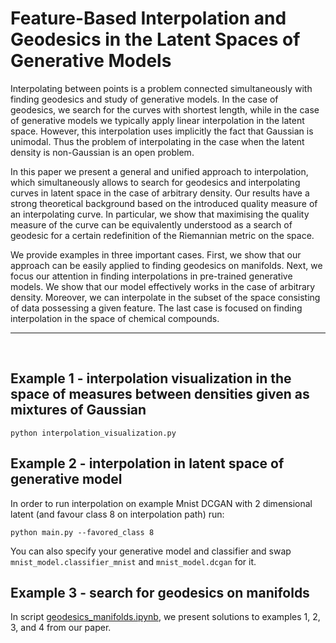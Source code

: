 # Feature-Based Interpolation and Geodesics in the Latent Spaces of Generative Models

Interpolating between points is a problem connected simultaneously with finding geodesics and study of generative models. In the case of geodesics, we search for the curves with shortest length, while in the case of generative models we typically apply linear interpolation in the latent space.
However, this interpolation uses implicitly the fact that Gaussian is unimodal. Thus the problem of interpolating in the case when the latent density is non-Gaussian is an open problem.

In this paper we present a general and unified approach to interpolation, which simultaneously allows to search for geodesics and interpolating curves in latent space in the case of arbitrary density.
Our results have a strong theoretical background based on the introduced quality measure of an interpolating curve. In particular, we show that maximising the quality measure of the curve can be equivalently understood as a search of geodesic for a certain redefinition of the Riemannian metric on the space. 

We provide examples in three important cases. First, we show that our approach can be easily applied to finding geodesics on manifolds. Next, 
we focus our attention in finding interpolations in pre-trained generative models. We show that our model effectively works in the case of arbitrary density. Moreover, we can interpolate in the subset of the space consisting of data possessing a given feature. The last case is focused on finding interpolation in the space of chemical compounds.

---

&nbsp;
&nbsp;
&nbsp;
&nbsp;


## Example 1 - interpolation visualization in the space of measures between densities given as mixtures of Gaussian
```commandline
python interpolation_visualization.py
```

## Example 2 - interpolation in latent space of generative model
In order to run interpolation on example Mnist DCGAN with 2 dimensional latent (and favour class 8 on interpolation path) run:
```
python main.py --favored_class 8
```

You can also specify your generative model and classifier and swap `mnist_model.classifier_mnist` and `mnist_model.dcgan` for it.

## Example 3 - search for geodesics on manifolds

In script [geodesics_manifolds.ipynb](https://github.com/gmum/feature-based-interpolation/blob/main/geodesics_manifolds.ipynb), we present solutions to examples 1, 2, 3, and 4 from our paper.
